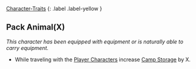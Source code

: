 [Character-Traits](Game/Core/Character-Traits)
{: .label .label-yellow }
## Pack Animal(X)
*This character has been equipped with equipment or is naturally able to carry equipment.*

* While traveling with the [Player Characters](Game/Core/Terminology#Player%20Character) increase [Camp Storage](Game/Storage#Camp%20Storage) by X.